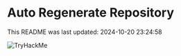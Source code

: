 # Auto Regenerate Repository

This README was last updated: 2024-10-20 23:24:58

 ![TryHackMe](https://tryhackme.com/badge/533634)
